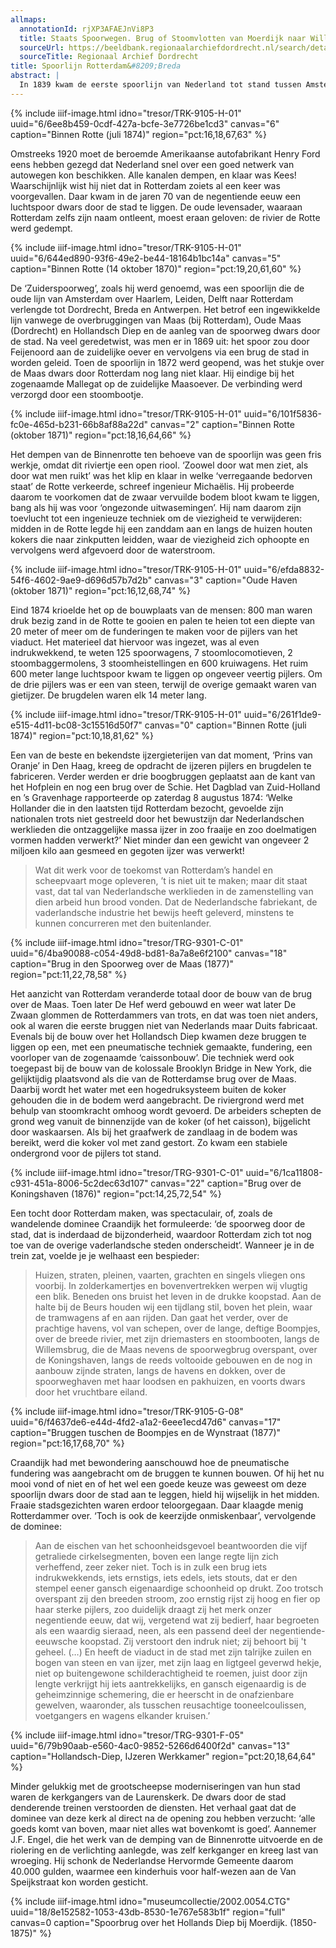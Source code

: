 ```yaml
---
allmaps:
  annotationId: rjXP3AFAEJnVi8P3
  title: Staats Spoorwegen. Brug of Stoomvlotten van Moerdijk naar Willemsdorp (1867)
  sourceUrl: https://beeldbank.regionaalarchiefdordrecht.nl/search/detail/id/281282C791A454411F4902233031DD3E/showbrowse
  sourceTitle: Regionaal Archief Dordrecht
title: Spoorlijn Rotterdam&#8209;Breda
abstract: |
  In 1839 kwam de eerste spoorlijn van Nederland tot stand tussen Amsterdam en Haarlem. In de daaropvolgende jaren werd de lijn naar Rotterdam verlengd. Ook tussen Amsterdam en Arnhem kwam een spoorweg te liggen. Daar bleef het lange tijd bij. Discussies en plannen bij de vleet, maar het kwam maar niet tot een spoorwegnet. De obstakels waren daarvoor te groot. Enerzijds financieel: het vervoer over water vormde veel meer dan in andere landen, een geduchte concurrent. Ten tweede lagen er wel heel wat grote barrières. Zelfs wie nu van Rotterdam naar Breda rijdt zal onder de indruk raken van al die enorme bruggen. Nadat het besluit tot staatsaanleg van spoorwegen in 1860 bij wet was geregeld, ging het hard. In tien jaar tijd kwamen overal in Nederland grote bruggen over de rivieren te liggen. Bij Rotterdam drong de spoorweg vanaf de Maasbruggen direct het centrum in. Dwars door de stad lag een eeuw lang het Luchtspoor. Het getuigde ervan hoeveel het waard was om de spoorwegen aan te leggen en de steden onderling sterk te verbinden.
---
```


{% include iiif-image.html idno="tresor/TRK-9105-H-01" uuid="6/6ee8b459-0cdf-427a-bcfe-3e7726be1cd3" canvas="6" caption="Binnen Rotte (juli 1874)" region="pct:16,18,67,63" %}

Omstreeks 1920 moet de beroemde Amerikaanse autofabrikant Henry Ford eens hebben gezegd dat Nederland snel over een goed netwerk van autowegen kon beschikken. Alle kanalen dempen, en klaar was Kees! Waarschijnlijk wist hij niet dat in Rotterdam zoiets al een keer was voorgevallen. Daar kwam in de jaren 70 van de negentiende eeuw een luchtspoor dwars door de stad te liggen. De oude levensader, waaraan Rotterdam zelfs zijn naam ontleent, moest eraan geloven: de rivier de Rotte werd gedempt.

{% include iiif-image.html idno="tresor/TRK-9105-H-01" uuid="6/644ed890-93f6-49e2-be44-18164b1bc14a" canvas="5" caption="Binnen Rotte (14 oktober 1870)" region="pct:19,20,61,60" %}

De ‘Zuiderspoorweg’, zoals hij werd genoemd, was een spoorlijn die de oude lijn van Amsterdam over Haarlem, Leiden, Delft naar Rotterdam verlengde tot Dordrecht, Breda en Antwerpen. Het betrof een ingewikkelde lijn vanwege de overbruggingen van Maas (bij Rotterdam), Oude Maas (Dordrecht) en Hollandsch Diep en de aanleg van de spoorweg dwars door de stad. Na veel geredetwist, was men er in 1869 uit: het spoor zou door Feijenoord aan de zuidelijke oever en vervolgens via een brug de stad in worden geleid. Toen de spoorlijn in 1872 werd geopend, was het stukje over de Maas dwars door Rotterdam nog lang niet klaar. Hij eindige bij het zogenaamde Mallegat op de zuidelijke Maasoever. De verbinding werd verzorgd door een stoombootje.

{% include iiif-image.html idno="tresor/TRK-9105-H-01" uuid="6/101f5836-fc0e-465d-b231-66b8af88a22d" canvas="2" caption="Binnen Rotte (oktober 1871)" region="pct:18,16,64,66" %}

Het dempen van de Binnenrotte ten behoeve van de spoorlijn was geen fris werkje, omdat dit riviertje een open riool. ‘Zoowel door wat men ziet, als door wat men ruikt’ was het klip en klaar in welke ‘verregaande bedorven staat’ de Rotte verkeerde, schreef ingenieur Michaëlis. Hij probeerde daarom te voorkomen dat de zwaar vervuilde bodem bloot kwam te liggen, bang als hij was voor ‘ongezonde uitwasemingen’. Hij nam daarom zijn toevlucht tot een ingenieuze techniek om de viezigheid te verwijderen: midden in de Rotte legde hij een zanddam aan en langs de huizen houten kokers die naar zinkputten leidden, waar de viezigheid zich ophoopte en vervolgens werd afgevoerd door de waterstroom.

{% include iiif-image.html idno="tresor/TRK-9105-H-01" uuid="6/efda8832-54f6-4602-9ae9-d696d57b7d2b" canvas="3" caption="Oude Haven (oktober 1871)" region="pct:16,12,68,74" %}

Eind 1874 krioelde het op de bouwplaats van de mensen: 800 man waren druk bezig zand in de Rotte te gooien en palen te heien tot een diepte van 20 meter of meer om de funderingen te maken voor de pijlers van het viaduct. Het materieel dat hiervoor was ingezet, was al even indrukwekkend, te weten 125 spoorwagens, 7 stoomlocomotieven, 2 stoombaggermolens, 3 stoomheistellingen en 600 kruiwagens. Het ruim 600 meter lange luchtspoor kwam te liggen op ongeveer veertig pijlers. Om de drie pijlers was er een van steen, terwijl de overige gemaakt waren van gietijzer. De brugdelen waren elk 14 meter lang.

{% include iiif-image.html idno="tresor/TRK-9105-H-01" uuid="6/261f1de9-e515-4d11-bc08-3c15516d50f7" canvas="0" caption="Binnen Rotte (juli 1874)" region="pct:10,18,81,62" %}

Een van de beste en bekendste ijzergieterijen van dat moment, ‘Prins van Oranje’ in Den Haag, kreeg de opdracht de ijzeren pijlers en brugdelen te fabriceren. Verder werden er drie boogbruggen geplaatst aan de kant van het Hofplein en nog een brug over de Schie. Het Dagblad van Zuid-Holland en ’s Gravenhage rapporteerde op zaterdag 8 augustus 1874: ‘Welke Hollander die in den laatsten tijd Rotterdam bezocht, gevoelde zijn nationalen trots niet gestreeld door het bewustzijn dar Nederlandschen werklieden die ontzaggelijke massa ijzer in zoo fraaije en zoo doelmatigen vormen hadden verwerkt?’ Niet minder dan een gewicht van ongeveer 2 miljoen kilo aan gesmeed en gegoten ijzer was verwerkt!

> Wat dit werk voor de toekomst van Rotterdam’s handel en scheepvaart moge opleveren, ’t is niet uit te maken; maar dit staat vast, dat tal van Nederlandsche werklieden in de zamenstelling van dien arbeid hun brood vonden. Dat de Nederlandsche fabriekant, de vaderlandsche industrie het bewijs heeft geleverd, minstens te kunnen concurreren met den buitenlander.

{% include iiif-image.html idno="tresor/TRG-9301-C-01" uuid="6/4ba90088-c054-49d8-bd81-8a7a8e6f2100" canvas="18" caption="Brug in den Spoorweg over de Maas (1877)" region="pct:11,22,78,58" %}

Het aanzicht van Rotterdam veranderde totaal door de bouw van de brug over de Maas. Toen later De Hef werd gebouwd en weer wat later De Zwaan glommen de Rotterdammers van trots, en dat was toen niet anders, ook al waren die eerste bruggen niet van Nederlands maar Duits fabricaat. Evenals bij de bouw over het Hollandsch Diep kwamen deze bruggen te liggen op een, met een pneumatische techniek gemaakte, fundering, een voorloper van de zogenaamde ‘caissonbouw’. Die techniek werd ook toegepast bij de bouw van de kolossale Brooklyn Bridge in New York, die gelijktijdig plaatsvond als die van de Rotterdamse brug over de Maas. Daarbij wordt het water met een hogedruksysteem buiten de koker gehouden die in de bodem werd aangebracht. De riviergrond werd met behulp van stoomkracht omhoog wordt gevoerd. De arbeiders schepten de grond weg vanuit de binnenzijde van de koker (of het caisson), bijgelicht door waskaarsen. Als bij het graafwerk de zandlaag in de bodem was bereikt, werd die koker vol met zand gestort. Zo kwam een stabiele ondergrond voor de pijlers tot stand.

{% include iiif-image.html idno="tresor/TRG-9301-C-01" uuid="6/1ca11808-c931-451a-8006-5c2dec63d107" canvas="22" caption="Brug over de Koningshaven (1876)" region="pct:14,25,72,54" %}

Een tocht door Rotterdam maken, was spectaculair, of, zoals de wandelende dominee Craandijk het formuleerde: ‘de spoorweg door de stad, dat is inderdaad de bijzonderheid, waardoor Rotterdam zich tot nog toe van de overige vaderlandsche steden onderscheidt’. Wanneer je in de trein zat, voelde je je welhaast een bespieder:

> Huizen, straten, pleinen, vaarten, grachten en singels vliegen ons voorbij. In zolderkamertjes en bovenvertrekken werpen wij vlugtig een blik. Beneden ons bruist het leven in de drukke koopstad. Aan de halte bij de Beurs houden wij een tijdlang stil, boven het plein, waar de tramwagens af en aan rijden. Dan gaat het verder, over de prachtige havens, vol van schepen, over de lange, deftige Boompjes, over de breede rivier, met zijn driemasters en stoombooten, langs de Willemsbrug, die de Maas nevens de spoorwegbrug overspant, over de Koningshaven, langs de reeds voltooide gebouwen en de nog in aanbouw zijnde straten, langs de havens en dokken, over de spoorweghaven met haar loodsen en pakhuizen, en voorts dwars door het vruchtbare eiland.

{% include iiif-image.html idno="tresor/TRK-9105-G-08" uuid="6/f4637de6-e44d-4fd2-a1a2-6eee1ecd47d6" canvas="17" caption="Bruggen tuschen de Boompjes en de Wynstraat (1877)" region="pct:16,17,68,70" %}

Craandijk had met bewondering aanschouwd hoe de pneumatische fundering was aangebracht om de bruggen te kunnen bouwen. Of hij het nu mooi vond of niet en of het wel een goede keuze was geweest om deze spoorlijn dwars door de stad aan te leggen, hield hij wijselijk in het midden. Fraaie stadsgezichten waren erdoor teloorgegaan. Daar klaagde menig Rotterdammer over. ‘Toch is ook de keerzijde onmiskenbaar’, vervolgende de dominee:

> Aan de eischen van het schoonheidsgevoel beantwoorden die vijf getraliede cirkelsegmenten, boven een lange regte lijn zich verheffend, zeer zeker niet. Toch is in zulk een brug iets indrukwekkends, iets ernstigs, iets edels, iets stouts, dat er den stempel eener gansch eigenaardige schoonheid op drukt. Zoo trotsch overspant zij den breeden stroom, zoo ernstig rijst zij hoog en fier op haar sterke pijlers, zoo duidelijk draagt zij het merk onzer negentiende eeuw, dat wij, vergetend wat zij bedierf, haar begroeten als een waardig sieraad, neen, als een passend deel der negentiende-eeuwsche koopstad. Zij verstoort den indruk niet; zij behoort bij 't geheel. (…) En heeft de viaduct in de stad met zijn talrijke zuilen en bogen van steen en van ijzer, met zijn laag en ligtgeel geverwd hekje, niet op buitengewone schilderachtigheid te roemen, juist door zijn lengte verkrijgt hij iets aantrekkelijks, en gansch eigenaardig is de geheimzinnige schemering, die er heerscht in de onafzienbare gewelven, waaronder, als tusschen reusachtige tooneelcoulissen, voetgangers en wagens elkander kruisen.’

{% include iiif-image.html idno="tresor/TRG-9301-F-05" uuid="6/79b90aab-e560-4ac0-9852-5266d6400f2d" canvas="13" caption="Hollandsch-Diep, IJzeren Werkkamer" region="pct:20,18,64,64" %}

Minder gelukkig met de grootscheepse moderniseringen van hun stad waren de kerkgangers van de Laurenskerk. De dwars door de stad denderende treinen verstoorden de diensten. Het verhaal gaat dat de dominee van deze kerk al direct na de opening zou hebben verzucht: ‘alle goeds komt van boven, maar niet alles wat bovenkomt is goed’. Aannemer J.F. Engel, die het werk van de demping van de Binnenrotte uitvoerde en de riolering en de verlichting aanlegde, was zelf kerkganger en kreeg last van wroeging. Hij schonk de Nederlandse Hervormde Gemeente daarom 40.000 gulden, waarmee een kinderhuis voor half-wezen aan de Van Speijkstraat kon worden gesticht.

{% include iiif-image.html idno="museumcollectie/2002.0054.CTG" uuid="18/8e152582-1053-43db-8530-1e767e583b1f" region="full" canvas=0 caption="Spoorbrug over het Hollands Diep bij Moerdijk. (1850-1875)" %}